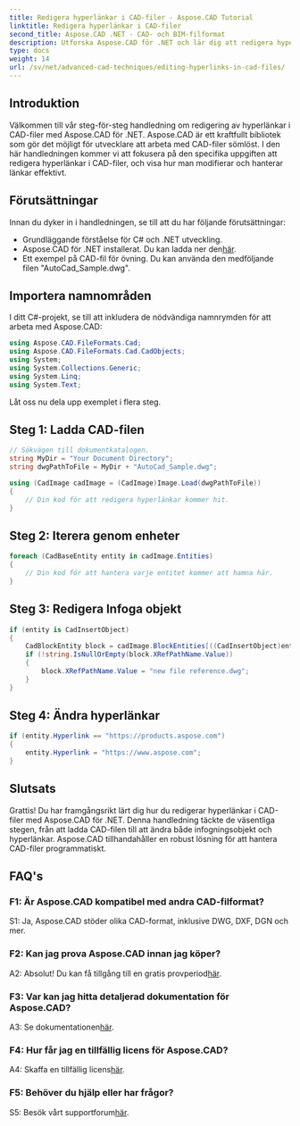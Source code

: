 ```yaml
---
title: Redigera hyperlänkar i CAD-filer - Aspose.CAD Tutorial
linktitle: Redigera hyperlänkar i CAD-filer
second_title: Aspose.CAD .NET - CAD- och BIM-filformat
description: Utforska Aspose.CAD för .NET och lär dig att redigera hyperlänkar i CAD-filer utan ansträngning. Förbättra dina färdigheter i CAD-filhantering med denna omfattande handledning.
type: docs
weight: 14
url: /sv/net/advanced-cad-techniques/editing-hyperlinks-in-cad-files/
---
```

## Introduktion

Välkommen till vår steg-för-steg handledning om redigering av hyperlänkar i CAD-filer med Aspose.CAD för .NET. Aspose.CAD är ett kraftfullt bibliotek som gör det möjligt för utvecklare att arbeta med CAD-filer sömlöst. I den här handledningen kommer vi att fokusera på den specifika uppgiften att redigera hyperlänkar i CAD-filer, och visa hur man modifierar och hanterar länkar effektivt.

## Förutsättningar

Innan du dyker in i handledningen, se till att du har följande förutsättningar:

- Grundläggande förståelse för C# och .NET utveckling.
-  Aspose.CAD för .NET installerat. Du kan ladda ner den[här](https://releases.aspose.com/cad/net/).
- Ett exempel på CAD-fil för övning. Du kan använda den medföljande filen "AutoCad_Sample.dwg".

## Importera namnområden

I ditt C#-projekt, se till att inkludera de nödvändiga namnrymden för att arbeta med Aspose.CAD:

```csharp
using Aspose.CAD.FileFormats.Cad;
using Aspose.CAD.FileFormats.Cad.CadObjects;
using System;
using System.Collections.Generic;
using System.Linq;
using System.Text;
```

Låt oss nu dela upp exemplet i flera steg.

## Steg 1: Ladda CAD-filen

```csharp
// Sökvägen till dokumentkatalogen.
string MyDir = "Your Document Directory";
string dwgPathToFile = MyDir + "AutoCad_Sample.dwg";

using (CadImage cadImage = (CadImage)Image.Load(dwgPathToFile))
{
    // Din kod för att redigera hyperlänkar kommer hit.
}
```

## Steg 2: Iterera genom enheter

```csharp
foreach (CadBaseEntity entity in cadImage.Entities)
{
    // Din kod för att hantera varje entitet kommer att hamna här.
}
```

## Steg 3: Redigera Infoga objekt

```csharp
if (entity is CadInsertObject)
{
    CadBlockEntity block = cadImage.BlockEntities[((CadInsertObject)entity).Name];
    if (!string.IsNullOrEmpty(block.XRefPathName.Value))
    {
        block.XRefPathName.Value = "new file reference.dwg";
    }
}
```

## Steg 4: Ändra hyperlänkar

```csharp
if (entity.Hyperlink == "https://products.aspose.com")
{
    entity.Hyperlink = "https://www.aspose.com";
}
```

## Slutsats

Grattis! Du har framgångsrikt lärt dig hur du redigerar hyperlänkar i CAD-filer med Aspose.CAD för .NET. Denna handledning täckte de väsentliga stegen, från att ladda CAD-filen till att ändra både infogningsobjekt och hyperlänkar. Aspose.CAD tillhandahåller en robust lösning för att hantera CAD-filer programmatiskt.

## FAQ's

### F1: Är Aspose.CAD kompatibel med andra CAD-filformat?

S1: Ja, Aspose.CAD stöder olika CAD-format, inklusive DWG, DXF, DGN och mer.

### F2: Kan jag prova Aspose.CAD innan jag köper?

 A2: Absolut! Du kan få tillgång till en gratis provperiod[här](https://releases.aspose.com/).

### F3: Var kan jag hitta detaljerad dokumentation för Aspose.CAD?

 A3: Se dokumentationen[här](https://reference.aspose.com/cad/net/).

### F4: Hur får jag en tillfällig licens för Aspose.CAD?

 A4: Skaffa en tillfällig licens[här](https://purchase.aspose.com/temporary-license/).

### F5: Behöver du hjälp eller har frågor?

 S5: Besök vårt supportforum[här](https://forum.aspose.com/c/cad/19).